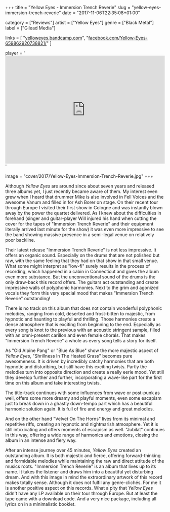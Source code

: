 +++
title = "Yellow Eyes - Immersion Trench Reverie"
slug = "yellow-eyes-immersion-trench-reverie"
date = "2017-11-06T22:35:08+01:00"

category = ["Reviews"]
artist = ["Yellow Eyes"]
genre = ["Black Metal"]
label = ["Gilead Media"]

links = [
    "[yelloweyes.bandcamp.com](https://yelloweyes.bandcamp.com)",
    "[facebook.com/Yellow-Eyes-659862920738821/](https://www.facebook.com/Yellow-Eyes-659862920738821/)"
]

player = '<iframe style="border: 0; width: 100%; height: 340px;" src="https://bandcamp.com/EmbeddedPlayer/album=279769716/size=large/bgcol=333333/linkcol=ffffff/artwork=none/transparent=true/" seamless><a href="http://yelloweyes.bandcamp.com/album/immersion-trench-reverie">Immersion Trench Reverie by Yellow Eyes</a></iframe>'

image = "cover/2017/Yellow-Eyes-Immersion-Trench-Reverie.jpg"
+++

Although _Yellow Eyes_ are around since about seven years and released three albums yet, I just recently became aware of them. My interest even grew when I heard that drummer Mike is also involved in Fell Voices and the awesome Vanum and filled in for Ash Borer on stage. On their recent tour through Europe I visited their first show in Cologne and was instantly blown away by the power the quartet delivered. As I knew about the difficulties in forehand (singer and guitar-player Will injured his hand when cutting the cover for the tapes of "Immersion Trench Reverie" and their equipment literally arrived last minute for the show) it was even more impressive to see the band showing massive presence in a semi-legal venue on relatively poor backline.

Their latest release "Immersion Trench Reverie" is not less impressive. It offers an organic sound. Especially on the drums that are not polished but raw, with the same feeling that they had on that show in that small venue. What some might interpret as "low-fi" surely results in the process of recording, which happened in a cabin in Connecticut and gives the album even more substance. But the unconventional sound of the drums is the only draw-back this record offers. The guitars act outstanding and create impressive walls of polyphonic harmonies. Next to the grim and agonized vocals they form this very special mood that makes "Immersion Trench Reverie" outstanding!

There is no track on this album that does not contain wonderful polyphonic melodies, ranging from cold, deserted and frost-bitten to majestic, from hypnotic and haunting to playful and thrilling. Those harmonies create a dense atmosphere that is exciting from beginning to the end. Especially as every song is knot to the previous with an acoustic stringent sample, filled with an omni-present carillon and even female chorals. That makes "Immersion Trench Reverie" a whole as every song tells a story for itself.

As "Old Alpine Pang" or "Blue As Blue" show the more majestic aspect of _Yellow Eyes_, "Shrillness In The Heated Grass" becomes pure awesomeness. It is driven by incredibly catchy harmonies that are both hypnotic and disturibing, but still have this exciting twists. Partly the melodies turn into opposite direction and create a really eerie mood. Yet still they develop further and further, incorporating a wave-like part for the first time on this album and take interesting twists.

The title-track continues with some influences from wave or post-punk as well, offers some more dreamy and playful moments, even some escapism just to break down in a ghastly down-tempo part which has a beautiful harmonic solution again. It is full of fire and energy and great melodies. 

And on the other hand "Velvet On The Horns" lives from its minimal and repetitive riffs, creating an hypnotic and nightmarish atmosphere. Yet it is still intoxicating and offers moments of escapism as well. "Jubilat" continues in this way, offering a wide range of harmonics and emotions, closing the album in an intense and fiery way.

After an intense journey over 45 minutes, _Yellow Eyes_ created an outstanding album. It is both majestic and fierce, offering forward-thinking and formidable melodies while maintaining the raw and direct attitude of the musics roots. "Immersion Trench Reverie" is an album that lives up to its name. It takes the listener and draws him into a beautiful yet disturbing dream. And with this image in mind the extraordinary artwork of this record makes totally sense. Although it does not fulfil any genre-clichés. For me it is another positive aspect on this records. What a pity that _Yellow Eyes_ didn't have any LP available on their tour through Europe. But at least the tape came with a download code. And a very nice package, including all lyrics on in a minimalistic booklet.
